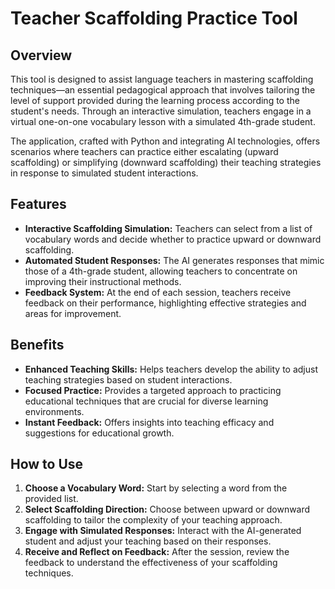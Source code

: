 # Teacher Scaffolding Practice Tool

## Overview

This tool is designed to assist language teachers in mastering scaffolding techniques—an essential pedagogical approach that involves tailoring the level of support provided during the learning process according to the student's needs. Through an interactive simulation, teachers engage in a virtual one-on-one vocabulary lesson with a simulated 4th-grade student. 

The application, crafted with Python and integrating AI technologies, offers scenarios where teachers can practice either escalating (upward scaffolding) or simplifying (downward scaffolding) their teaching strategies in response to simulated student interactions.

## Features

- **Interactive Scaffolding Simulation:** Teachers can select from a list of vocabulary words and decide whether to practice upward or downward scaffolding.
- **Automated Student Responses:** The AI generates responses that mimic those of a 4th-grade student, allowing teachers to concentrate on improving their instructional methods.
- **Feedback System:** At the end of each session, teachers receive feedback on their performance, highlighting effective strategies and areas for improvement.

## Benefits

- **Enhanced Teaching Skills:** Helps teachers develop the ability to adjust teaching strategies based on student interactions.
- **Focused Practice:** Provides a targeted approach to practicing educational techniques that are crucial for diverse learning environments.
- **Instant Feedback:** Offers insights into teaching efficacy and suggestions for educational growth.

## How to Use

1. **Choose a Vocabulary Word:** Start by selecting a word from the provided list.
2. **Select Scaffolding Direction:** Choose between upward or downward scaffolding to tailor the complexity of your teaching approach.
3. **Engage with Simulated Responses:** Interact with the AI-generated student and adjust your teaching based on their responses.
4. **Receive and Reflect on Feedback:** After the session, review the feedback to understand the effectiveness of your scaffolding techniques.

